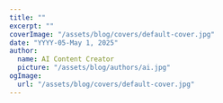```yaml
---
title: ""
excerpt: ""
coverImage: "/assets/blog/covers/default-cover.jpg"
date: "YYYY-05-May 1, 2025"
author:
  name: AI Content Creator
  picture: "/assets/blog/authors/ai.jpg"
ogImage:
  url: "/assets/blog/covers/default-cover.jpg"
---
```


